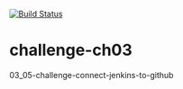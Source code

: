 [![Build Status](http://ec2-44-195-195-77.compute-1.amazonaws.com/buildStatus/icon?job=challenge-connect-jenkins-to-github)](http://ec2-44-195-195-77.compute-1.amazonaws.com/job/challenge-connect-jenkins-to-github/)

# challenge-ch03
03_05-challenge-connect-jenkins-to-github
